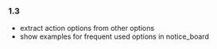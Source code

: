 ### 1.3

* extract action options from other options
* show examples for frequent used options in notice_board
